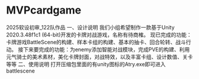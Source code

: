 # MVPcardgame
2025软设初审_122队作品
一、设计说明
  我们小组希望制作一款基于Unity 2020.3.48f1c1 (64-bit)开发的卡牌对战游戏，名称有待商榷。
  现已完成的功能：卡牌游戏BattleScene的构建、样本卡组的构建、基本的抽卡、回合轮转、战斗行动。
  接下来要完成的功能：为enemy添加智能对战模块，完成PVE的构建、利用元气骑士的美术素材，美化卡牌封面，对战特效，以及丰富卡组、设计数值、关卡等等
二、使用说明
  打开压缩包里面的有unity图标的Atry.exe即可进入battlescene
